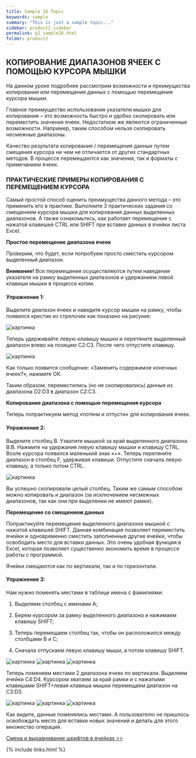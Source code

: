 ```yaml
---
title: Sample 26 Topic
keywords: sample
summary: "This is just a sample topic..."
sidebar: product2_sidebar
permalink: p2_sample26.html
folder: product2
---
```


## КОПИРОВАНИЕ ДИАПАЗОНОВ ЯЧЕЕК С ПОМОЩЬЮ КУРСОРА МЫШКИ

На данном уроке подробнее рассмотрим возможности и преимущества копирования или перемещения данных с помощью перемещения курсора мышки.

Главное преимущество использования указателя мышки для копирования – это возможность быстро и удобно скопировать или переместить значения ячеек. Недостатком же являются ограниченные возможности. Например, таким способом нельзя скопировать несмежные диапазоны.

Качество результата копирования / перемещения данных путем смещения курсора ни чем не отличается от других стандартных методов. В процессе перемещаются как значения, так и форматы с примечанием ячеек.

### ПРАКТИЧЕСКИЕ ПРИМЕРЫ КОПИРОВАНИЯ С ПЕРЕМЕЩЕНИЕМ КУРСОРА

Самый простой способ оценить преимущества данного метода – это применить его в практике. Выполните 3 практических задания со смещением курсора мышки для копирования данных выделенных диапазонов. А также ознакомьтесь, как работает перемещение с нажатой клавишей CTRL или SHIFT при вставке данных в ячейки листа Excel.

**Простое перемещение диапазона ячеек**

Проверим, что будет, если попробуем просто сместить курсором выделенный диапазон.

**Внимание!** Все перемещения осуществляются путем наведения указателя на рамку выделенных диапазонов и удержанием левой клавиши мышки в процессе копии.

#### Упражнение 1: 

Выделите диапазон ячеек и наведите курсор мышки на рамку, чтобы появился крестик из стрелочек как показано на рисунке:

![картинка](/images/img11.png)

Теперь удерживайте левую клавишу мышки и перетяните выделенный диапазон влево на позицию C2:C3. После чего отпустите клавишу.

![картинка](/images/img11.png)

Как только появится сообщение: «Заменить содержимое конечных ячеек?», нажмите ОК.

Таким образом, переместились (но не скопировались) данные из диапазона D2:D3 в диапазон C2:C3.

**Копирование диапазона с помощью перемещения курсора**

Теперь попрактикуем метод «потяни и отпусти» для копирования ячеек.

#### Упражнение 2: 

Выделите столбец B. Ухватите мышкой за край выделенного диапазона B:B. Нажмите на удержания левую клавишу мышки и клавишу CTRL. Возле курсора появился маленький знак «+». Теперь перетяните диапазон в столбец F, удерживая клавиши. Отпустите сначала левую клавишу, а только потом CTRL.

![картинка](/images/img11.png)

Вы успешно скопировали целый столбец. Таким же самым способом можно копировать и диапазон (за исключением несмежных диапазонов, так как они при выделении не имеют рамки).

**Перемещение со смещением данных**

Попрактикуйте перемещение выделенного диапазона мышкой с нажатой клавишей SHIFT. Данная комбинация позволяет переместить ячейки и одновременно сместить заполненные другие ячейки, чтобы освободить место для вставки данных. Это очень удобная функция в Excel, которая позволяет существенно экономить время в процессе работы с программой.

Ячейки смещаются как по вертикали, так и по горизонтали.

#### Упражнение 3: 

Нам нужно поменять местами в таблице имена с фамилиями:

1. Выделяем столбец с именами А;

2. Берем курсором за рамку выделенного диапазона и нажимаем клавишу SHIFT;

3. Теперь перемещаем столбец так, чтобы он расположился между столбцами B и C;

4. Сначала отпускаем левую клавишу мыши, а потом клавишу SHIFT.

![картинка](/images/img11.png)
![картинка](/images/img11.png)
![картинка](/images/img11.png)

Теперь поменяем местами 2 диапазона ячеек по вертикали. Выделяем ячейки C4:D4. Курсором хватаем за край рамки и с нажатыми клавишами SHIFT+левая клавиша мышки перемещаем диапазон на C3:D3.

![картинка](/images/img11.png)
![картинка](/images/img11.png)
![картинка](/images/img11.png)

Как видите, данные поменялись местами. А пользователю не пришлось освобождать место для вставки новых значений и делать для этого множество операций.

[Смена и выравнивание шрифтов в ячейках >>](p2_sample27.html)

{% include links.html %}
